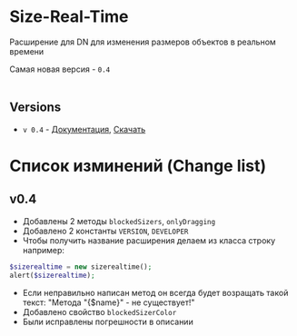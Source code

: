 # Size-Real-Time
Расширение для DN для изменения размеров объектов в реальном времени<br>

Самая новая версия  - `0.4`<br>
<br>
## Versions
 * `v 0.4` - [Документация](versions/v0.4/documentation), [Скачать](https://drive.google.com/open?id=1B5Bic6fJ_JK8n2ufGzDHS1zq2nInPfyu)
# Список изминений (Change list)
## v0.4
  * Добавлены 2 методы `blockedSizers`, `onlyDragging`
  * Добавлено 2 константы `VERSION`, `DEVELOPER`
  * Чтобы получить название расширения делаем из класса строку например: 
  ```php
  $sizerealtime = new sizerealtime();
  alert($sizerealtime);
  ```
  * Если неправильно написан метод он всегда будет возращать такой текст: "Метода "{$name}" - не существует!"
  * Добавлено свойство `blockedSizerColor`
  * Были исправлены погрешности в описании
 
